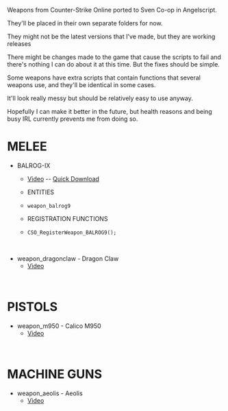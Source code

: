 Weapons from Counter-Strike Online ported to Sven Co-op in Angelscript.

They'll be placed in their own separate folders for now.

They might not be the latest versions that I've made, but they are working releases  

There might be changes made to the game that cause the scripts to fail and there's nothing I can do about it at this time. 
But the fixes should be simple.

Some weapons have extra scripts that contain functions that several weapons use, and they'll be identical in some cases.

It'll look really messy but should be relatively easy to use anyway.

Hopefully I can make it better in the future, but health reasons and being busy IRL currently prevents me from doing so.
<BR>

# MELEE
* BALROG-IX
    * [Video](https://youtu.be/o5kG6LZiBlM) -- [Quick Download](https://www.dropbox.com/s/8jlcoda7ocjezlq/weapon_balrog9-v1.0.zip?dl=0)

    * ENTITIES

    * `weapon_balrog9`

    * REGISTRATION FUNCTIONS

    * `CSO_RegisterWeapon_BALROG9();`

<BR>

* weapon_dragonclaw - Dragon Claw
    * [Video](https://youtu.be/yhOwNG_B25M?si=WRR-ZUeEjBnkgLVl)

<BR>

# PISTOLS
* weapon_m950 - Calico M950
    * [Video](https://youtu.be/unMsubpPTUQ)




<BR>

# MACHINE GUNS
* weapon_aeolis - Aeolis
    * [Video](https://youtu.be/Komeh8zz1Jc)
